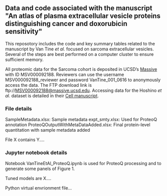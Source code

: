 ## Data and code associated with the manuscript "An atlas of plasma extracellular vesicle proteins distinguishing cancer and doxorubicin sensitivity"

This reposotory includes the code and key summary tables related to the manuscript by Van Tine _et al._ focused on sarcoma extracellular vesicles. Several of the steps are best performed on a computer cluster to ensure sufficient memory.

All proteomic data for the Sarcoma cohort is deposited in UCSD’s [Massive](massive.ucsd.edu) with ID MSV000092188. Reviewers can use the username MSV000092188_reviewer and password VanTine_001_0616 to anonymously access the data. The FTP download link is ftp://MSV000092188@massive.ucsd.edu. Accessing data for the Hoshino _et al._ dataset is detailed in their [Cell manuscript](https://www.sciencedirect.com/science/article/pii/S0092867420308746?via%3Dihub).

### File details
SampleMetadata.xlsx: Sample metadata
expt_smty.xlsx: Used for ProteoQ annotation
ProteoQOutputWithMetaDataAdded.xlsx: Final protein-level quantitation with sample metadata added

File X contains Y....

### Jupyter notebook details
Notebook VanTineEtAl_ProteoQ.ipynb is used for ProteoQ processing and to generate some panels of Figure 1.

Tuned models are X....

Python virtual envrionment file...
